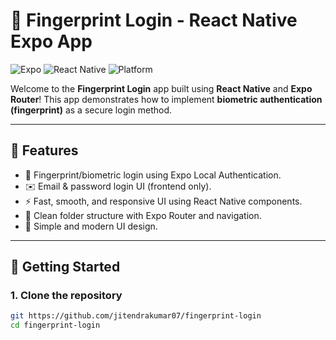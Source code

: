 # 🔐 Fingerprint Login - React Native Expo App

![Expo](https://img.shields.io/badge/Expo-5.0.0-blue?logo=expo)
![React Native](https://img.shields.io/badge/React%20Native-0.74.0-blue?logo=react)
![Platform](https://img.shields.io/badge/Platform-Android%20%7C%20iOS-green)

Welcome to the **Fingerprint Login** app built using **React Native** and **Expo Router**! This app demonstrates how to implement **biometric authentication (fingerprint)** as a secure login method.

---

## 📱 Features

- 🔐 Fingerprint/biometric login using Expo Local Authentication.
- ✉️ Email & password login UI (frontend only).
- ⚡ Fast, smooth, and responsive UI using React Native components.
- 📂 Clean folder structure with Expo Router and navigation.
- 🎨 Simple and modern UI design.

---

## 🚀 Getting Started

### 1. Clone the repository

```bash
git https://github.com/jitendrakumar07/fingerprint-login
cd fingerprint-login

